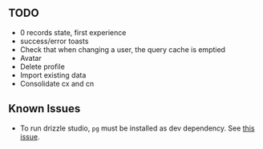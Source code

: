 ## TODO

- 0 records state, first experience
- success/error toasts
- Check that when changing a user, the query cache is emptied
- Avatar
- Delete profile
- Import existing data
- Consolidate cx and cn

## Known Issues

- To run drizzle studio, `pg` must be installed as dev dependency. See [this issue](https://github.com/drizzle-team/drizzle-orm/issues/842#issuecomment-1646073742).
